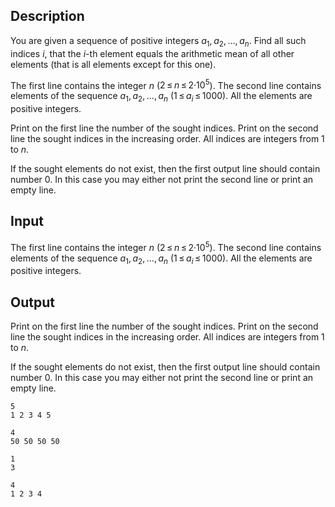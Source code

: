 ## Description

<div><p>You are given a sequence of positive integers <span class="tex-span"><i>a</i><sub class="lower-index">1</sub>, <i>a</i><sub class="lower-index">2</sub>, ..., <i>a</i><sub class="lower-index"><i>n</i></sub></span>. Find all such indices <span class="tex-span"><i>i</i></span>, that the <span class="tex-span"><i>i</i></span>-th element equals the arithmetic mean of all <span class="tex-font-style-it">other</span> elements (that is all elements except for this one).</p></div><div class="input-specification"><p>The first line contains the integer <span class="tex-span"><i>n</i></span> (<span class="tex-span">2 ≤ <i>n</i> ≤ 2·10<sup class="upper-index">5</sup></span>). The second line contains elements of the sequence <span class="tex-span"><i>a</i><sub class="lower-index">1</sub>, <i>a</i><sub class="lower-index">2</sub>, ..., <i>a</i><sub class="lower-index"><i>n</i></sub></span> (<span class="tex-span">1 ≤ <i>a</i><sub class="lower-index"><i>i</i></sub> ≤ 1000</span>). All the elements are positive integers.</p></div><div class="output-specification"><p>Print on the first line the number of the sought indices. Print on the second line the sought indices in the increasing order. All indices are integers from <span class="tex-span">1</span> to <span class="tex-span"><i>n</i></span>.</p><p>If the sought elements do not exist, then the first output line should contain number <span class="tex-span">0</span>. In this case you may either not print the second line or print an empty line.</p></div>

## Input

<p>The first line contains the integer <span class="tex-span"><i>n</i></span> (<span class="tex-span">2 ≤ <i>n</i> ≤ 2·10<sup class="upper-index">5</sup></span>). The second line contains elements of the sequence <span class="tex-span"><i>a</i><sub class="lower-index">1</sub>, <i>a</i><sub class="lower-index">2</sub>, ..., <i>a</i><sub class="lower-index"><i>n</i></sub></span> (<span class="tex-span">1 ≤ <i>a</i><sub class="lower-index"><i>i</i></sub> ≤ 1000</span>). All the elements are positive integers.</p>

## Output

<p>Print on the first line the number of the sought indices. Print on the second line the sought indices in the increasing order. All indices are integers from <span class="tex-span">1</span> to <span class="tex-span"><i>n</i></span>.</p><p>If the sought elements do not exist, then the first output line should contain number <span class="tex-span">0</span>. In this case you may either not print the second line or print an empty line.</p>





```input1
5
1 2 3 4 5

```




```input2
4
50 50 50 50

```




```output1
1
3
```




```output2
4
1 2 3 4
```


